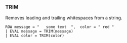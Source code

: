 <!--
This is generated by ESQL’s AbstractFunctionTestCase. Do no edit it. See ../README.md for how to regenerate it.
-->

### TRIM
Removes leading and trailing whitespaces from a string.

```esql
ROW message = "   some text  ",  color = " red "
| EVAL message = TRIM(message)
| EVAL color = TRIM(color)
```
